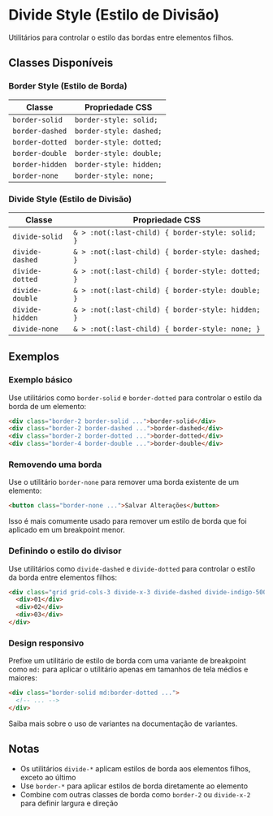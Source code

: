 # Divide Style (Estilo de Divisão)

Utilitários para controlar o estilo das bordas entre elementos filhos.

## Classes Disponíveis

### Border Style (Estilo de Borda)

| Classe | Propriedade CSS |
|--------|----------------|
| `border-solid` | `border-style: solid;` |
| `border-dashed` | `border-style: dashed;` |
| `border-dotted` | `border-style: dotted;` |
| `border-double` | `border-style: double;` |
| `border-hidden` | `border-style: hidden;` |
| `border-none` | `border-style: none;` |

### Divide Style (Estilo de Divisão)

| Classe | Propriedade CSS |
|--------|----------------|
| `divide-solid` | `& > :not(:last-child) { border-style: solid; }` |
| `divide-dashed` | `& > :not(:last-child) { border-style: dashed; }` |
| `divide-dotted` | `& > :not(:last-child) { border-style: dotted; }` |
| `divide-double` | `& > :not(:last-child) { border-style: double; }` |
| `divide-hidden` | `& > :not(:last-child) { border-style: hidden; }` |
| `divide-none` | `& > :not(:last-child) { border-style: none; }` |

## Exemplos

### Exemplo básico

Use utilitários como `border-solid` e `border-dotted` para controlar o estilo da borda de um elemento:

```html
<div class="border-2 border-solid ...">border-solid</div>
<div class="border-2 border-dashed ...">border-dashed</div>
<div class="border-2 border-dotted ...">border-dotted</div>
<div class="border-4 border-double ...">border-double</div>
```

### Removendo uma borda

Use o utilitário `border-none` para remover uma borda existente de um elemento:

```html
<button class="border-none ...">Salvar Alterações</button>
```

Isso é mais comumente usado para remover um estilo de borda que foi aplicado em um breakpoint menor.

### Definindo o estilo do divisor

Use utilitários como `divide-dashed` e `divide-dotted` para controlar o estilo da borda entre elementos filhos:

```html
<div class="grid grid-cols-3 divide-x-3 divide-dashed divide-indigo-500">
  <div>01</div>
  <div>02</div>
  <div>03</div>
</div>
```

### Design responsivo

Prefixe um utilitário de estilo de borda com uma variante de breakpoint como `md:` para aplicar o utilitário apenas em tamanhos de tela médios e maiores:

```html
<div class="border-solid md:border-dotted ...">
  <!-- ... -->
</div>
```

Saiba mais sobre o uso de variantes na documentação de variantes.

## Notas

- Os utilitários `divide-*` aplicam estilos de borda aos elementos filhos, exceto ao último
- Use `border-*` para aplicar estilos de borda diretamente ao elemento
- Combine com outras classes de borda como `border-2` ou `divide-x-2` para definir largura e direção

